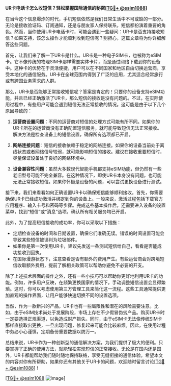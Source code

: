 **UR卡电话卡怎么收短信？轻松掌握国际通信的秘密[[TG💪+ @esim1088](https://t.me/s/esim1088)]**

在当今这个信息爆炸的时代，手机短信依然是我们日常生活中不可或缺的一部分。无论是接收验证码、订阅通知，还是与朋友家人保持联系，短信都扮演着重要的角色。然而，当你使用UR卡电话卡时，可能会遇到一些疑问：UR卡是否支持接收短信？如果支持，该怎么操作才能顺利收到短信呢？别担心，这篇文章将为你详细解答这些问题。

首先，让我们来了解一下UR卡是什么。UR卡是一种电子SIM卡，也被称为eSIM卡。它不像传统的物理SIM卡那样需要实体卡片，而是通过网络下载到你的设备中。这种卡的优势在于灵活便捷，用户可以在不同国家和地区自由切换运营商，享受本地化的通信服务。UR卡在全球范围内得到了广泛的应用，尤其适合经常旅行或有跨国业务需求的人群。

那么，UR卡是否能够正常接收短信呢？答案是肯定的！只要你的设备支持eSIM功能，并且已经正确激活了UR卡，那么短信的接收是没有问题的。不过，在实际使用过程中，有些用户可能会遇到短信无法正常接收的情况。这可能是由于以下几个原因导致的：

1. **运营商设置问题**：不同的运营商对短信的处理方式可能有所不同。如果你的UR卡所在的运营商没有正确配置短信服务，就可能导致短信无法正常接收。解决方法是检查设备上的短信设置，确保所有选项都已开启。

2. **网络连接问题**：短信的接收依赖于稳定的网络连接。如果你的设备当前处于离线状态或者网络信号较弱，就可能影响短信的接收。建议在接收重要短信时，尽量保证设备处于良好的网络环境中。

3. **设备兼容性问题**：虽然大多数现代智能手机都支持eSIM功能，但仍然有一些老旧型号可能不完全兼容。在这种情况下，即使UR卡本身没有问题，也可能无法正常接收短信。如果你怀疑是设备的问题，可以尝试更换设备进行测试。

接下来，我们来看看如何正确设置UR卡以确保短信能够顺利接收。首先，你需要确保UR卡已经成功激活并绑定到你的设备上。一般来说，激活过程包括下载官方应用程序、输入卡号和密码等步骤。完成这些基本操作后，还需要进入设备的设置菜单，找到“短信”或“消息”选项，确认所有相关服务均已开启。

此外，为了提高短信接收的成功率，你可以采取以下措施：

- 定期检查设备的时间和日期设置，确保它们准确无误。错误的时间设置可能会导致某些短信被误判为垃圾邮件。
- 如果你是第一次使用UR卡，建议先发送一条测试短信给自己，看看是否能成功接收到回执。
- 在国际漫游状态下，注意查看是否有额外的费用产生。有些运营商会对跨境短信收取额外费用，提前了解相关政策可以帮助你避免不必要的开支。

除了上述技术层面的操作之外，还有一些小技巧可以帮助你更好地利用UR卡的功能。例如，许多用户反映，在频繁更换国家的情况下，手动调整短信设置会显得繁琐。这时，你可以考虑使用第三方管理工具来简化这一流程。这些工具通常提供更加直观的操作界面，让用户能够快速切换不同的设置选项。

当然，作为一款新兴的产品，UR卡也有一些局限性和潜在的风险需要注意。比如，由于eSIM技术尚处于发展阶段，市场上存在不少假冒伪劣产品。购买UR卡时一定要选择正规渠道，以免造成财产损失。同时，由于eSIM卡无法像传统SIM卡那样直接取出更换，一旦出现问题，修复起来可能会比较麻烦。因此，在使用过程中务必小心谨慎，定期备份重要数据以防万一。

总结来说，UR卡作为一种创新型的通信解决方案，为我们提供了极大的便利。只要掌握了正确的使用方法，就能轻松实现短信的正常接收。无论是在国内还是国外，UR卡都能帮助我们随时随地保持联络，享受无缝衔接的通信体验。希望本文的内容对你有所帮助，如果你还有其他关于UR卡的问题，欢迎随时留言讨论[[TG💪+ @esim1088](https://t.me/s/esim1088)]！

[[TG💪+ @esim1088](https://t.me/s/esim1088) ![Image](https://i.postimg.cc/4NQfJmqS/Snipaste-2025-05-13-00-14-12.png)]